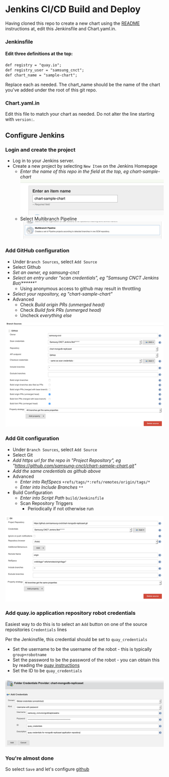 # Jenkins CI/CD Build and Deploy

Having cloned this repo to create a new chart using the [README](../README.md) 
instructions at, edit this Jenkinsfile and Chart.yaml.in.

### Jenkinsfile


#### Edit three definitions at the top:
```
def registry = "quay.io";
def registry_user = "samsung_cnct";
def chart_name = "sample-chart";
```

Replace each as needed. The chart_name should be the name of the chart you've added under the root of this git repo.

### Chart.yaml.in

Edit this file to match your chart as needed. Do not alter the line starting with `version:`.

## Configure Jenkins

### Login and create the project

* Log in to your Jenkins server.
* Create a new project by selecting `New Item` on the Jenkins Homepage
  * _Enter the name of this repo in the field at the top, eg chart-sample-chart_ ![screenshot](images/jenkins/project-name.png)
  * Select Multibranch Pipeline ![screenshot](images/jenkins/multibranch.png)

### Add GitHub configuration
* Under `Branch Sources`, select `Add Source`
* Select Github
* _Set an owner, eg samsung-cnct_
* _Select an entry under "scan credentials", eg "Samsung CNCT Jenkins Bot/******"_
  * Using anonymous access to github may result in throttling
* _Select your repository, eg "chart-sample-chart"_
* Advanced
   * Check _Build origin PRs (unmerged head)_
   * Check _Build fork PRs (unmerged head)_
   * Uncheck _everything else_

![screenshot](images/jenkins/github-settings.png)

### Add Git configuration
* Under `Branch Sources`, select `Add Source`
* Select Git
* _Add https url for the repo in "Project Repository", eg "https://github.com/samsung-cnct/chart-sample-chart.git"_
* _Add the same credentials as github above_
* Advanced
  * _Enter into RefSpecs_ `+refs/tags/*:refs/remotes/origin/tags/*`
  * _Enter into Include Branches_ `**`
* Build Configuration
  * _Enter into Script Path_ `build/Jenkinsfile`
  * Scan Repository Triggers
    * Periodically if not otherwise run

![screenshot](images/jenkins/git-settings.png)

### Add quay.io application repository robot credentials

Easiest way to do this is to select an `Add` button on one of the source repositories `Credentials` lines

Per the Jenkinsfile, this credential should be set to `quay_credentials`

* Set the username to be the username of the robot - this is typically `group+robotname`
* Set the password to be the password of the robot - you can obtain this by reading the [quay instructions](quay.md)
* Set the ID to be `quay_credentials`

![screenshot](images/jenkins/quay-credentials.png)

### You're almost done

So select `Save` and let's configure [github](github.md)

